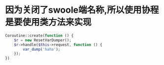 # 因为关闭了swoole端名称,所以使用协程是要使用类方法来实现
```php
Coroutine::create(function () {
    $r = new ResetVarDumper();
    $r->handle($this->request, function () {
        var_dump('haha');
    });
})
```
